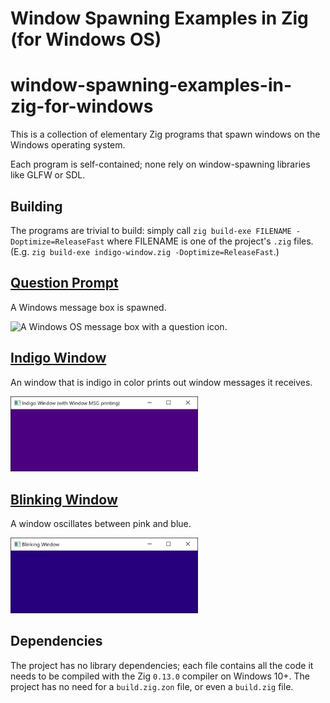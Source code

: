 # Window Spawning Examples in Zig (for Windows OS)
# window-spawning-examples-in-zig-for-windows

This is a collection of elementary Zig programs that spawn windows on the Windows operating system.

Each program is self-contained; none rely on window-spawning libraries like GLFW or SDL.

## Building

The programs are trivial to build: simply call `zig build-exe FILENAME -Doptimize=ReleaseFast` where FILENAME is one of the project's `.zig` files. (E.g. `zig build-exe indigo-window.zig -Doptimize=ReleaseFast`.)

## [Question Prompt](./question-prompt.zig)

A Windows message box is spawned.

<img src="./Readme-Imgs/question-prompt.png" alt="A Windows OS message box with a question icon." width="300">

## [Indigo Window](./indigo-window.zig)

An window that is indigo in color prints out window messages it receives.

<img src="./Readme-Imgs/indigo-window.jpg" alt="A Windows OS window that is indigo in color." width="300">

## [Blinking Window](./blinking-window.zig)

A window oscillates between pink and blue.

<img src="./Readme-Imgs/blinking-window.jpg" alt="A Windows OS window that oscillates in color, currently blue." width="300">

## Dependencies

The project has no library dependencies; each file contains all the code it needs to be compiled with the Zig `0.13.0` compiler on Windows 10+. The project has no need for a `build.zig.zon` file, or even a `build.zig` file.
